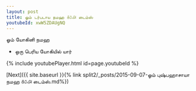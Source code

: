 ```yaml
---
layout: post
title: ஓம் டர்படாய நமஹ ௧௦௮ டைம்ஸ்
youtubeId: xwW5ZDAUgNQ
---
```

 
 
 ஓம் யோகினி நமஹ  
 
 -  ஒரு பெரிய யோகியில் யார் 
 
  
 
  
 
 
 
 
 
 


{% include youtubePlayer.html id=page.youtubeId %}
 
[Next]({{ site.baseurl }}{% link  split2/_posts/2015-09-07-ஓம் புஷ்பஹாசாயா நமஹ ௧௦௮ டைம்ஸ்.md%})
 
